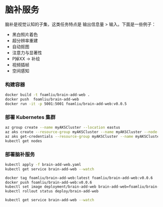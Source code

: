 # 脑补服务

脑补是视觉认知的子集，这类任务特点是 输出信息量 > 输入。下面是一些例子：

- 黑白照片着色
- 超分辨率重建
- 自动抠图
- 注意力与显著性
- P掉XX -> 补绘
- 视频插帧
- 空间感知


### 构建容器

```bash
docker build -t foamliu/brain-add-web .
docker push  foamliu/brain-add-web
docker run -it -p 5001:5001 foamliu/brain-add-web:v0.0.5
```

### 部署 Kubernetes 集群

```bash
az group create --name myAKSCluster --location eastus
az aks create --resource-group myAKSCluster --name myAKSCluster --node-count 1 --generate-ssh-keys
az aks get-credentials --resource-group myAKSCluster --name myAKSCluster
kubectl get nodes
```

### 部署脑补服务

```bash
kubectl apply -f brain-add-web.yaml
kubectl get service brain-add-web --watch

docker tag foamliu/brain-add-web:latest foamliu/brain-add-web:v0.0.6
docker push foamliu/brain-add-web:v0.0.6
kubectl set image deployment/brain-add-web brain-add-web=foamliu/brain-add-web:v0.0.6
kubectl rollout status deploy/brain-add-web

kubectl get service brain-add-web --watch
```